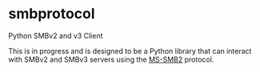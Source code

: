 # smbprotocol
Python SMBv2 and v3 Client

This is in progress and is designed to be a Python library that can interact
with SMBv2 and SMBv3 servers using the
[MS-SMB2](https://msdn.microsoft.com/en-us/library/cc246482.aspx) protocol.
